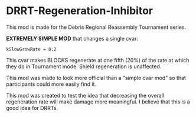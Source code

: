 # DRRT-Regeneration-Inhibitor
This mod is made for the Debris Regional Reassembly Tournament series.

**EXTREMELY SIMPLE MOD** that changes a single cvar:

`kSlowGrowRate = 0.2`

This cvar makes BLOCKS regenerate at one fifth (20%) of the rate at which they do in Tournament mode.
Shield regeneration is unaffected.

This mod was made to look more official than a "simple cvar mod" so that participants could more easily find it.

This mod was created to test the idea that decreasing the overall regeneration rate will make damage more meaningful. I believe that this is a good idea for DRRTs.
